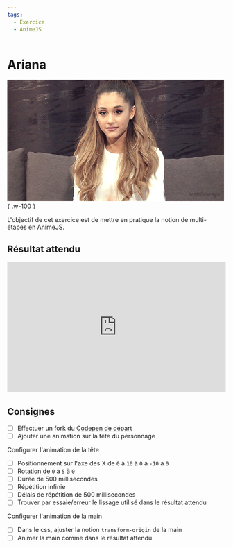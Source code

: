 ```yaml
---
tags:
  - Exercice
  - AnimeJS
---
```


# Ariana

![](./giphy.gif){ .w-100 }

L'objectif de cet exercice est de mettre en pratique la notion de multi-étapes en AnimeJS.

## Résultat attendu

<iframe height="300" style="width: 100%;" scrolling="no" title="AnimeJS - Ariana SOLUTION" src="https://codepen.io/tim-momo/embed/zxrjMjL/60ea0845c585500750843dc6521bba3b?default-tab=result&theme-id=50173" frameborder="no" loading="lazy" allowtransparency="true">
  See the Pen <a href="https://codepen.io/tim-momo/pen/zxrjMjL/60ea0845c585500750843dc6521bba3b">
  AnimeJS - Ariana SOLUTION</a> by TIM Montmorency (<a href="https://codepen.io/tim-momo">@tim-momo</a>)
  on <a href="https://codepen.io">CodePen</a>.
</iframe>

## Consignes

- [ ] Effectuer un fork du [Codepen de départ](https://codepen.io/tim-momo/pen/XJXYeYj/5a0c4049c681c968a8c51bde9f3c5dbd)
- [ ] Ajouter une animation sur la tête du personnage

Configurer l'animation de la tête

- [ ] Positionnement sur l'axe des X de `0` à `10` à `0` à `-10` à `0`
- [ ] Rotation de `0` à `5` à `0`
- [ ] Durée de 500 millisecondes
- [ ] Répétition infinie
- [ ] Délais de répétition de 500 millisecondes
- [ ] Trouver par essaie/erreur le lissage utilisé dans le résultat attendu

Configurer l'animation de la main

- [ ] Dans le css, ajuster la notion `transform-origin` de la main
- [ ] Animer la main comme dans le résultat attendu
